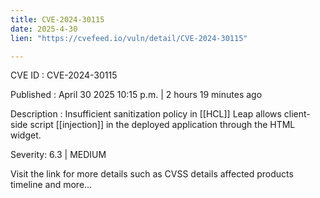 ```yaml
---
title: CVE-2024-30115
date: 2025-4-30
lien: "https://cvefeed.io/vuln/detail/CVE-2024-30115"

---
```


CVE ID : CVE-2024-30115

Published :  April 30
2025
10:15 p.m. | 2 hours
19 minutes ago

Description : Insufficient sanitization policy in [[HCL]] Leap
allows client-side script [[injection]] in the deployed application through the
HTML widget.

Severity: 6.3 | MEDIUM

Visit the link for more details
such as CVSS details
affected products
timeline
and more...
